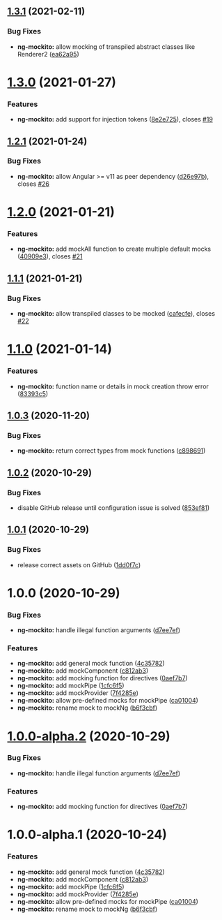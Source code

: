 ## [1.3.1](https://github.com/qupaya/ng-mockito/compare/v1.3.0...v1.3.1) (2021-02-11)


### Bug Fixes

* **ng-mockito:** allow mocking of transpiled abstract classes like Renderer2 ([ea62a95](https://github.com/qupaya/ng-mockito/commit/ea62a95092f52728e3d07dbf5b09b5a1b4121665))

# [1.3.0](https://github.com/qupaya/ng-mockito/compare/v1.2.1...v1.3.0) (2021-01-27)


### Features

* **ng-mockito:** add support for injection tokens ([8e2e725](https://github.com/qupaya/ng-mockito/commit/8e2e7250e817aa2600ca481f4f929dcc12956da3)), closes [#19](https://github.com/qupaya/ng-mockito/issues/19)

## [1.2.1](https://github.com/qupaya/ng-mockito/compare/v1.2.0...v1.2.1) (2021-01-24)


### Bug Fixes

* **ng-mockito:** allow Angular >= v11 as peer dependency ([d26e97b](https://github.com/qupaya/ng-mockito/commit/d26e97b7556a819cbd1672a5998cdc076e7d8652)), closes [#26](https://github.com/qupaya/ng-mockito/issues/26)

# [1.2.0](https://github.com/qupaya/ng-mockito/compare/v1.1.1...v1.2.0) (2021-01-21)


### Features

* **ng-mockito:** add mockAll function to create multiple default mocks ([40909e3](https://github.com/qupaya/ng-mockito/commit/40909e3d86ac9d65b80dd676349bd172060685af)), closes [#21](https://github.com/qupaya/ng-mockito/issues/21)

## [1.1.1](https://github.com/qupaya/ng-mockito/compare/v1.1.0...v1.1.1) (2021-01-21)


### Bug Fixes

* **ng-mockito:** allow transpiled classes to be mocked ([cafecfe](https://github.com/qupaya/ng-mockito/commit/cafecfe71b391dc7b429956b259771a4fe244a06)), closes [#22](https://github.com/qupaya/ng-mockito/issues/22)

# [1.1.0](https://github.com/qupaya/ng-mockito/compare/v1.0.3...v1.1.0) (2021-01-14)


### Features

* **ng-mockito:** function name or details in mock creation throw error ([83393c5](https://github.com/qupaya/ng-mockito/commit/83393c597ffda57161caf5e71a21fcbd57eb204a))

## [1.0.3](https://github.com/qupaya/ng-mockito/compare/v1.0.2...v1.0.3) (2020-11-20)


### Bug Fixes

* **ng-mockito:** return correct types from mock functions ([c898691](https://github.com/qupaya/ng-mockito/commit/c8986914f41a04020120106016daac3be7efad25))

## [1.0.2](https://github.com/qupaya/ng-mockito/compare/v1.0.1...v1.0.2) (2020-10-29)


### Bug Fixes

* disable GitHub release until configuration issue is solved ([853ef81](https://github.com/qupaya/ng-mockito/commit/853ef8101dcf196bc8bf7bc241d1f1a6bb54e95c))

## [1.0.1](https://github.com/qupaya/ng-mockito/compare/v1.0.0...v1.0.1) (2020-10-29)


### Bug Fixes

* release correct assets on GitHub ([1dd0f7c](https://github.com/qupaya/ng-mockito/commit/1dd0f7c8c9e63eff748a137fbc46b7a0261ff976))

# 1.0.0 (2020-10-29)


### Bug Fixes

* **ng-mockito:** handle illegal function arguments ([d7ee7ef](https://github.com/qupaya/ng-mockito/commit/d7ee7ef8737b4f8bd24e07fbe02c2824dfd84665))


### Features

* **ng-mockito:** add general mock function ([4c35782](https://github.com/qupaya/ng-mockito/commit/4c3578295d7196ab0ecb94acd4685d1b02975f70))
* **ng-mockito:** add mockComponent ([c812ab3](https://github.com/qupaya/ng-mockito/commit/c812ab37f86399bfea894270ebcc3b4f87f740ab))
* **ng-mockito:** add mocking function for directives ([0aef7b7](https://github.com/qupaya/ng-mockito/commit/0aef7b7212edb308b5e010d18a39a327a003b9bd))
* **ng-mockito:** add mockPipe ([1cfc6f5](https://github.com/qupaya/ng-mockito/commit/1cfc6f52135b7c57bd07a973fa1ba60c3ac2765a))
* **ng-mockito:** add mockProvider ([7f4285e](https://github.com/qupaya/ng-mockito/commit/7f4285e13ff4bda94e1560810620db42024fd685))
* **ng-mockito:** allow pre-defined mocks for mockPipe ([ca01004](https://github.com/qupaya/ng-mockito/commit/ca01004a3f678353c4bcad6481e4e6107871c99c))
* **ng-mockito:** rename mock to mockNg ([b6f3cbf](https://github.com/qupaya/ng-mockito/commit/b6f3cbf6e4351f50fa7913dc74010ab83224367a))

# [1.0.0-alpha.2](https://github.com/qupaya/ng-mockito/compare/v1.0.0-alpha.1...v1.0.0-alpha.2) (2020-10-29)


### Bug Fixes

* **ng-mockito:** handle illegal function arguments ([d7ee7ef](https://github.com/qupaya/ng-mockito/commit/d7ee7ef8737b4f8bd24e07fbe02c2824dfd84665))


### Features

* **ng-mockito:** add mocking function for directives ([0aef7b7](https://github.com/qupaya/ng-mockito/commit/0aef7b7212edb308b5e010d18a39a327a003b9bd))

# 1.0.0-alpha.1 (2020-10-24)


### Features

* **ng-mockito:** add general mock function ([4c35782](https://github.com/qupaya/ng-mockito/commit/4c3578295d7196ab0ecb94acd4685d1b02975f70))
* **ng-mockito:** add mockComponent ([c812ab3](https://github.com/qupaya/ng-mockito/commit/c812ab37f86399bfea894270ebcc3b4f87f740ab))
* **ng-mockito:** add mockPipe ([1cfc6f5](https://github.com/qupaya/ng-mockito/commit/1cfc6f52135b7c57bd07a973fa1ba60c3ac2765a))
* **ng-mockito:** add mockProvider ([7f4285e](https://github.com/qupaya/ng-mockito/commit/7f4285e13ff4bda94e1560810620db42024fd685))
* **ng-mockito:** allow pre-defined mocks for mockPipe ([ca01004](https://github.com/qupaya/ng-mockito/commit/ca01004a3f678353c4bcad6481e4e6107871c99c))
* **ng-mockito:** rename mock to mockNg ([b6f3cbf](https://github.com/qupaya/ng-mockito/commit/b6f3cbf6e4351f50fa7913dc74010ab83224367a))
